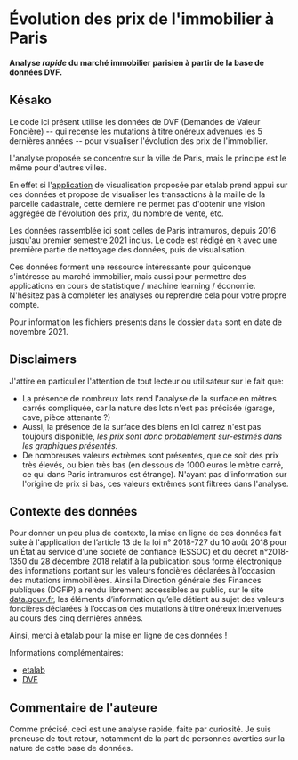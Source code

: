 # Évolution des prix de l'immobilier à Paris 

**Analyse *rapide* du marché immobilier parisien à partir de la base de données DVF.**

## Késako

Le code ici présent utilise les données de DVF (Demandes de Valeur Foncière) -- qui recense les mutations à titre onéreux advenues les 5 dernières années -- pour visualiser l'évolution des prix de l'immobilier. 

L'analyse proposée se concentre sur la ville de Paris, mais le principe est le même pour d'autres villes.

En effet si l'[application]([https://app.dvf.etalab.gouv.fr](https://app.dvf.etalab.gouv.fr/) ) de visualisation proposée par etalab prend appui sur ces données et propose de visualiser les transactions à la maille de la parcelle cadastrale, cette dernière ne permet pas d'obtenir une vision aggrégée de l'évolution des prix, du nombre de vente, etc.

Les données rassemblée ici sont celles de Paris intramuros, depuis 2016 jusqu'au premier semestre 2021 inclus. Le code est rédigé en `R` avec une première partie de nettoyage des données, puis de visualisation.

Ces données forment une ressource intéressante pour quiconque s'intéresse au marché immobilier, mais aussi pour permettre des applications en cours de statistique / machine learning / économie. N'hésitez pas à compléter les analyses ou reprendre cela pour votre propre compte.

Pour information les fichiers présents dans le dossier `data` sont en date de novembre 2021.

## Disclaimers

J'attire en particulier l'attention de tout lecteur ou utilisateur sur le fait que:
- La présence de nombreux lots rend l'analyse de la surface en mètres carrés compliquée, car la nature des lots n'est pas précisée (garage, cave, pièce attenante ?)
- Aussi, la présence de la surface des biens en loi carrez n'est pas toujours disponible, *les prix sont donc probablement sur-estimés dans les graphiques présentés*.
- De nombreuses valeurs extrèmes sont présentes, que ce soit des prix très élevés, ou bien très bas (en dessous de 1000 euros le mètre carré, ce qui dans Paris intramuros est étrange). N'ayant pas d'information sur l'origine de prix si bas, ces valeurs extrêmes sont filtrées dans l'analyse. 

## Contexte des données

Pour donner un peu plus de contexte, la mise en ligne de ces données fait suite à l'application de l’article 13 de la loi n° 2018-727 du 10 août 2018 pour un État au service d’une société de confiance (ESSOC) et du décret n°2018-1350 du 28 décembre 2018 relatif à la publication sous forme électronique des informations portant sur les valeurs foncières déclarées à l’occasion des mutations immobilières. Ainsi la Direction générale des Finances publiques (DGFiP) a rendu librement accessibles au public, sur le site [data.gouv.fr](http://data.gouv.fr/), les éléments d’information qu’elle détient au sujet des valeurs foncières déclarées à l’occasion des mutations à titre onéreux intervenues au cours des cinq dernières années.

Ainsi, merci à etalab pour la mise en ligne de ces données !

Informations complémentaires:

- [etalab](https://www.etalab.gouv.fr/)
- [DVF](https://cadastre.data.gouv.fr/dvf)

## Commentaire de l'auteure

Comme précisé, ceci est une analyse rapide, faite par curiosité. Je suis preneuse de tout retour, notamment de la part de personnes averties sur la nature de cette base de données.
